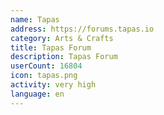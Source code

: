 ```yaml
---
name: Tapas
address: https://forums.tapas.io
category: Arts & Crafts
title: Tapas Forum
description: Tapas Forum
userCount: 16804
icon: tapas.png
activity: very high
language: en
---
```


